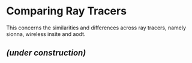 # Comparing Ray Tracers

This concerns the similarities and differences across ray tracers, namely sionna, wireless insite and aodt.


*(under construction)*
---




